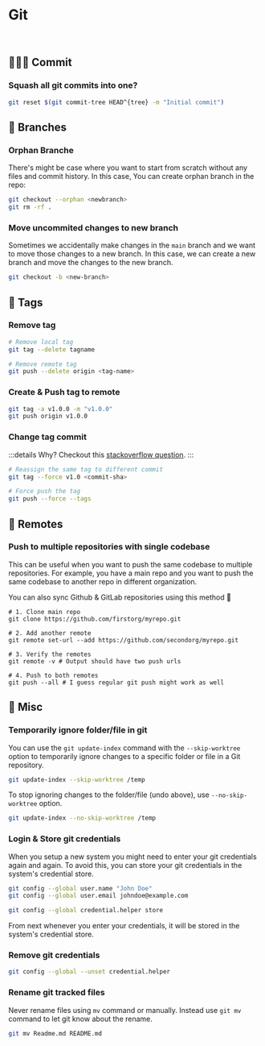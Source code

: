 # Git

<br>

## 👩🏻‍💻 Commit

### Squash all git commits into one?

```bash
git reset $(git commit-tree HEAD^{tree} -m "Initial commit")
```

## 🎋 Branches

### Orphan Branche

There's might be case where you want to start from scratch without any files and commit history. In this case, You can create orphan branch in the repo:

```bash
git checkout --orphan <newbranch>
git rm -rf .
```

### Move uncommited changes to new branch

Sometimes we accidentally make changes in the `main` branch and we want to move those changes to a new branch. In this case, we can create a new branch and move the changes to the new branch.

```bash
git checkout -b <new-branch>
```

## 🔖 Tags

### Remove tag

```bash
# Remove local tag
git tag --delete tagname

# Remove remote tag
git push --delete origin <tag-name>
```

### Create & Push tag to remote

```bash
git tag -a v1.0.0 -m "v1.0.0"
git push origin v1.0.0
```

### Change tag commit

:::details Why?
Checkout this [stackoverflow question](https://stackoverflow.com/q/25849019).
:::

```bash
# Reassign the same tag to different commit
git tag --force v1.0 <commit-sha>

# Force push the tag
git push --force --tags
```

## 🎯 Remotes

### Push to multiple repositories with single codebase

This can be useful when you want to push the same codebase to multiple repositories. For example, you have a main repo and you want to push the same codebase to another repo in different organization.

You can also sync Github & GitLab repositories using this method 🤯

```shell
# 1. Clone main repo
git clone https://github.com/firstorg/myrepo.git

# 2. Add another remote
git remote set-url --add https://github.com/secondorg/myrepo.git

# 3. Verify the remotes
git remote -v # Output should have two push urls

# 4. Push to both remotes
git push --all # I guess regular git push might work as well
```

## 🧮 Misc

### Temporarily ignore folder/file in git

You can use the `git update-index` command with the `--skip-worktree` option to temporarily ignore changes to a specific folder or file in a Git repository.

```bash
git update-index --skip-worktree /temp
```

To stop ignoring changes to the folder/file (undo above), use `--no-skip-worktree` option.

```bash
git update-index --no-skip-worktree /temp
```

### Login & Store git credentials

When you setup a new system you might need to enter your git credentials again and again. To avoid this, you can store your git credentials in the system's credential store.

```bash
git config --global user.name "John Doe"
git config --global user.email johndoe@example.com

git config --global credential.helper store
```

From next whenever you enter your credentials, it will be stored in the system's credential store.

### Remove git credentials

```bash
git config --global --unset credential.helper
```

### Rename git tracked files

Never rename files using `mv` command or manually. Instead use `git mv` command to let git know about the rename.

```bash
git mv Readme.md README.md
```
